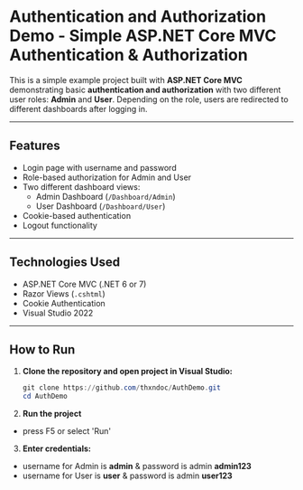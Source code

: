 # Authentication and Authorization Demo - Simple ASP.NET Core MVC Authentication & Authorization

This is a simple example project built with **ASP.NET Core MVC** demonstrating basic **authentication and authorization** with two different user roles: **Admin** and **User**. Depending on the role, users are redirected to different dashboards after logging in.

---

## Features

- Login page with username and password
- Role-based authorization for Admin and User
- Two different dashboard views:
  - Admin Dashboard (`/Dashboard/Admin`)
  - User Dashboard (`/Dashboard/User`)
- Cookie-based authentication
- Logout functionality

---

## Technologies Used

- ASP.NET Core MVC (.NET 6 or 7)
- Razor Views (`.cshtml`)
- Cookie Authentication
- Visual Studio 2022

---

## How to Run

1. **Clone the repository and open project in Visual Studio:**

   ```PowerShell
   git clone https://github.com/thxndoc/AuthDemo.git
   cd AuthDemo
   ```
   
2. **Run the project**
- press F5 or select 'Run'

3. **Enter credentials:**
- username for Admin is **admin** & password is admin **admin123**
- username for User is **user** & password is admin **user123**

